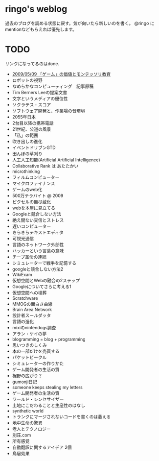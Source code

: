 ringo's weblog
====
過去のブログを読める状態に戻す。気が向いたら新しいのを書く。
@ringo にmentionなどもらえれば優先します。

TODO
====
リンクになってるのはdone.

 -  [2009/05/09 「ゲーム」の価値とモンテッソリ教育](2009_05_09_game_and_montessori.md)
 -  ロボットの視野
 -  なめらかなコンピューティング　記事原稿
 -  Tim Berners Leeの提案文書
 -  文字というメディアの優位性
 -  ソクラテス・スコア
 -  ソフトウェア開発と、作業場の音環境
 -  2055年日本
 -  2台目以降の携帯電話
 -  21世紀、公道の風景
 -  「私」の範囲
 -  吹き出しの進化
 -  イベントドリブンGTD
 -  田んぼの草刈り
 -  人工人工知能(Artificial Artificial Intelligence)
 -  Collaborative Rank は あたたかい
 -  microthinking
 -  フィルムコンピューター
 -  マイクロファイナンス
 -  ゲームのweb化
 -  500万テラバイト @ 2009
 -  ピクセルの無尽蔵化
 -  webを本屋に見立てる
 -  Googleと競合しない方法
 -  絶え間ない交信とストレス
 -  遅いコンピューター
 -  きらきらテキストエディタ
 -  可視光通信
 -  言語のネットワーク外部性
 -  ハッカーという言葉の意味
 -  チープ革命の連続
 -  シミュレーターで戦争を記憶する
 -  googleと競合しない方法2
 -  WikiExam
 -  仮想空間とWebの融合の2ステップ
 -  Googleについてさらに考える1
 -  仮想空間への埋葬
 -  Scratchware
 -  MMOGの面白さ曲線
 -  Brain Area Network
 -  設計者スールダッタ
 -  言語の進化
 -  mixiのnintendogs調査
 -  アラン・ケイの夢
 -  blogramming = blog + programming
 -  思いつきのしくみ
 -  本の一部だけを売買する
 -  パケットビークル
 -  シミュレーターの作りかた
 -  ゲーム開発者の生活の質
 -  裾野の広がり？
 -  gumonji日記
 -  someone keeps stealing my letters
 -  ゲーム開発者の生活の質
 -  ワールド・シンセサイザー
 -  土地にこだわることと生産性のはなし
 -  synthetic world
 -  トランクにマージされないコードを書くのは萎える
 -  地中生命の驚異
 -  老人とテクノロジー
 -  別荘.com
 -  所有感覚
 -  自動翻訳に関するアイデア 2個
 -  鳥居効果


